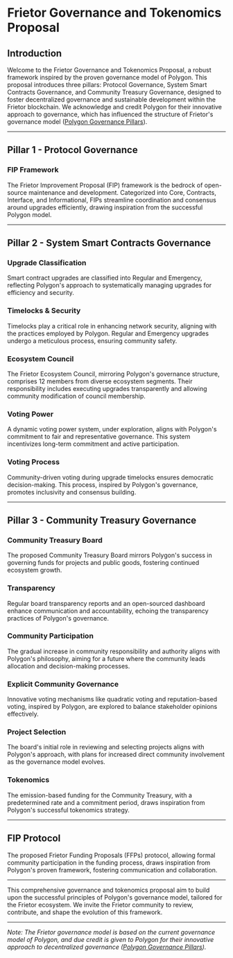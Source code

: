 # Frietor Governance and Tokenomics Proposal

## Introduction

Welcome to the Frietor Governance and Tokenomics Proposal, a robust framework inspired by the proven governance model of Polygon. This proposal introduces three pillars: Protocol Governance, System Smart Contracts Governance, and Community Treasury Governance, designed to foster decentralized governance and sustainable development within the Frietor blockchain. We acknowledge and credit Polygon for their innovative approach to governance, which has influenced the structure of Frietor's governance model ([Polygon Governance Pillars](https://polygon.technology/governance-pillars)).

---

## **Pillar 1 - Protocol Governance**

### FIP Framework

The Frietor Improvement Proposal (FIP) framework is the bedrock of open-source maintenance and development. Categorized into Core, Contracts, Interface, and Informational, FIPs streamline coordination and consensus around upgrades efficiently, drawing inspiration from the successful Polygon model.

---

## **Pillar 2 - System Smart Contracts Governance**

### Upgrade Classification

Smart contract upgrades are classified into Regular and Emergency, reflecting Polygon's approach to systematically managing upgrades for efficiency and security.

### Timelocks & Security

Timelocks play a critical role in enhancing network security, aligning with the practices employed by Polygon. Regular and Emergency upgrades undergo a meticulous process, ensuring community safety.

### Ecosystem Council

The Frietor Ecosystem Council, mirroring Polygon's governance structure, comprises 12 members from diverse ecosystem segments. Their responsibility includes executing upgrades transparently and allowing community modification of council membership.

### Voting Power

A dynamic voting power system, under exploration, aligns with Polygon's commitment to fair and representative governance. This system incentivizes long-term commitment and active participation.

### Voting Process

Community-driven voting during upgrade timelocks ensures democratic decision-making. This process, inspired by Polygon's governance, promotes inclusivity and consensus building.

---

## **Pillar 3 - Community Treasury Governance**

### Community Treasury Board

The proposed Community Treasury Board mirrors Polygon's success in governing funds for projects and public goods, fostering continued ecosystem growth.

### Transparency

Regular board transparency reports and an open-sourced dashboard enhance communication and accountability, echoing the transparency practices of Polygon's governance.

### Community Participation

The gradual increase in community responsibility and authority aligns with Polygon's philosophy, aiming for a future where the community leads allocation and decision-making processes.

### Explicit Community Governance

Innovative voting mechanisms like quadratic voting and reputation-based voting, inspired by Polygon, are explored to balance stakeholder opinions effectively.

### Project Selection

The board's initial role in reviewing and selecting projects aligns with Polygon's approach, with plans for increased direct community involvement as the governance model evolves.

### Tokenomics

The emission-based funding for the Community Treasury, with a predetermined rate and a commitment period, draws inspiration from Polygon's successful tokenomics strategy.

---

## **FIP Protocol**

The proposed Frietor Funding Proposals (FFPs) protocol, allowing formal community participation in the funding process, draws inspiration from Polygon's proven framework, fostering communication and collaboration.

---

This comprehensive governance and tokenomics proposal aim to build upon the successful principles of Polygon's governance model, tailored for the Frietor ecosystem. We invite the Frietor community to review, contribute, and shape the evolution of this framework.

---

_Note: The Frietor governance model is based on the current governance model of Polygon, and due credit is given to Polygon for their innovative approach to decentralized governance ([Polygon Governance Pillars](https://polygon.technology/governance-pillars))._
